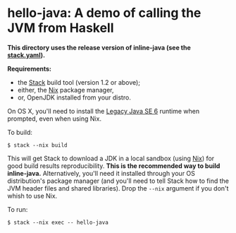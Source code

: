 # hello-java: A demo of calling the JVM from Haskell

**This directory uses the release version of inline-java (see
the [stack.yaml](./stack.yaml)).**

**Requirements:**
* the [Stack][stack] build tool (version 1.2 or above);
* either, the [Nix][nix] package manager,
* or, OpenJDK installed from your distro.

On OS X, you'll need to install the [Legacy Java SE 6][osx-java-se]
runtime when prompted, even when using Nix.

To build:

```
$ stack --nix build
```

This will get Stack to download a JDK in a local sandbox
(using [Nix][nix]) for good build results reproducibility. **This is
the recommended way to build inline-java.** Alternatively, you'll need
it installed through your OS distribution's package manager (and
you'll need to tell Stack how to find the JVM header files and shared
libraries). Drop the `--nix` argument if you don't whish to use Nix.

To run:

```
$ stack --nix exec -- hello-java
```

[stack]: https://github.com/commercialhaskell/stack
[nix]: http://nixos.org/nix
[osx-java-se]: https://support.apple.com/kb/dl1572?locale=fr_FR
